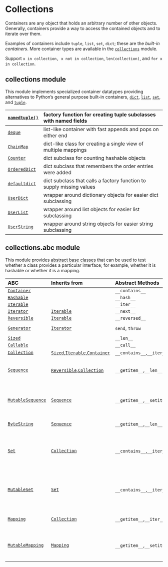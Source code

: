 # Collections

 Containers are any object that holds an arbitrary number of other objects. Generally, containers provide a way to access the contained objects and to iterate over them.

 Examples of containers include `tuple`, `list`, `set`, `dict`; these are the _built-in containers_. More container types are available in the [`collections`](http://docs.python.org/dev/library/collections.html#module-collections) module.

 Support `x in collection, x not in collection`, `len(collection)`, and `for x in collection`. 

## collections module

This module implements specialized container datatypes providing alternatives to Python’s general purpose built-in containers, [`dict`](https://docs.python.org/3/library/stdtypes.html#dict), [`list`](https://docs.python.org/3/library/stdtypes.html#list), [`set`](https://docs.python.org/3/library/stdtypes.html#set), and [`tuple`](https://docs.python.org/3/library/stdtypes.html#tuple).

| [`namedtuple()`](https://docs.python.org/3/library/collections.html#collections.namedtuple) | factory function for creating tuple subclasses with named fields |
| :--- | :--- |
| [`deque`](https://docs.python.org/3/library/collections.html#collections.deque) | list-like container with fast appends and pops on either end |
| [`ChainMap`](https://docs.python.org/3/library/collections.html#collections.ChainMap) | dict-like class for creating a single view of multiple mappings |
| [`Counter`](https://docs.python.org/3/library/collections.html#collections.Counter) | dict subclass for counting hashable objects |
| [`OrderedDict`](https://docs.python.org/3/library/collections.html#collections.OrderedDict) | dict subclass that remembers the order entries were added |
| [`defaultdict`](https://docs.python.org/3/library/collections.html#collections.defaultdict) | dict subclass that calls a factory function to supply missing values |
| [`UserDict`](https://docs.python.org/3/library/collections.html#collections.UserDict) | wrapper around dictionary objects for easier dict subclassing |
| [`UserList`](https://docs.python.org/3/library/collections.html#collections.UserList) | wrapper around list objects for easier list subclassing |
| [`UserString`](https://docs.python.org/3/library/collections.html#collections.UserString) | wrapper around string objects for easier string subclassing |

## collections.abc module

 This module provides [abstract base classes](https://docs.python.org/3/glossary.html#term-abstract-base-class) that can be used to test whether a class provides a particular interface; for example, whether it is hashable or whether it is a mapping.

| ABC | Inherits from | Abstract Methods | Mixin Methods |
| :--- | :--- | :--- | :--- |
| [`Container`](https://docs.python.org/3/library/collections.abc.html#collections.abc.Container) |  | `__contains__` |  |
| [`Hashable`](https://docs.python.org/3/library/collections.abc.html#collections.abc.Hashable) |  | `__hash__` |  |
| [`Iterable`](https://docs.python.org/3/library/collections.abc.html#collections.abc.Iterable) |  | `__iter__` |  |
| [`Iterator`](https://docs.python.org/3/library/collections.abc.html#collections.abc.Iterator) | [`Iterable`](https://docs.python.org/3/library/collections.abc.html#collections.abc.Iterable) | `__next__` | `__iter__` |
| [`Reversible`](https://docs.python.org/3/library/collections.abc.html#collections.abc.Reversible) | [`Iterable`](https://docs.python.org/3/library/collections.abc.html#collections.abc.Iterable) | `__reversed__` |  |
| [`Generator`](https://docs.python.org/3/library/collections.abc.html#collections.abc.Generator) | [`Iterator`](https://docs.python.org/3/library/collections.abc.html#collections.abc.Iterator) | `send`, `throw` | `close`, `__iter__`, `__next__` |
| [`Sized`](https://docs.python.org/3/library/collections.abc.html#collections.abc.Sized) |  | `__len__` |  |
| [`Callable`](https://docs.python.org/3/library/collections.abc.html#collections.abc.Callable) |  | `__call__` |  |
| [`Collection`](https://docs.python.org/3/library/collections.abc.html#collections.abc.Collection) | [`Sized`](https://docs.python.org/3/library/collections.abc.html#collections.abc.Sized),[`Iterable`](https://docs.python.org/3/library/collections.abc.html#collections.abc.Iterable),[`Container`](https://docs.python.org/3/library/collections.abc.html#collections.abc.Container) | `__contains__`,`__iter__`,`__len__` |  |
| [`Sequence`](https://docs.python.org/3/library/collections.abc.html#collections.abc.Sequence) | [`Reversible`](https://docs.python.org/3/library/collections.abc.html#collections.abc.Reversible),[`Collection`](https://docs.python.org/3/library/collections.abc.html#collections.abc.Collection) | `__getitem__`,`__len__` | `__contains__`, `__iter__`, `__reversed__`,`index`, and `count` |
| [`MutableSequence`](https://docs.python.org/3/library/collections.abc.html#collections.abc.MutableSequence) | [`Sequence`](https://docs.python.org/3/library/collections.abc.html#collections.abc.Sequence) | `__getitem__`,`__setitem__`,`__delitem__`,`__len__`, `insert` | Inherited [`Sequence`](https://docs.python.org/3/library/collections.abc.html#collections.abc.Sequence) methods and `append`, `reverse`, `extend`, `pop`, `remove`, and `__iadd__` |
| [`ByteString`](https://docs.python.org/3/library/collections.abc.html#collections.abc.ByteString) | [`Sequence`](https://docs.python.org/3/library/collections.abc.html#collections.abc.Sequence) | `__getitem__`,`__len__` | Inherited [`Sequence`](https://docs.python.org/3/library/collections.abc.html#collections.abc.Sequence) methods |
| [`Set`](https://docs.python.org/3/library/collections.abc.html#collections.abc.Set) | [`Collection`](https://docs.python.org/3/library/collections.abc.html#collections.abc.Collection) | `__contains__`,`__iter__`,`__len__` | `__le__`, `__lt__`, `__eq__`, `__ne__`, `__gt__`, `__ge__`, `__and__`, `__or__`, `__sub__`, `__xor__`, and `isdisjoint` |
| [`MutableSet`](https://docs.python.org/3/library/collections.abc.html#collections.abc.MutableSet) | [`Set`](https://docs.python.org/3/library/collections.abc.html#collections.abc.Set) | `__contains__`,`__iter__`,`__len__`, `add`,`discard` | Inherited [`Set`](https://docs.python.org/3/library/collections.abc.html#collections.abc.Set) methods and `clear`, `pop`, `remove`, `__ior__`, `__iand__`, `__ixor__`, and `__isub__` |
| [`Mapping`](https://docs.python.org/3/library/collections.abc.html#collections.abc.Mapping) | [`Collection`](https://docs.python.org/3/library/collections.abc.html#collections.abc.Collection) | `__getitem__`,`__iter__`,`__len__` | `__contains__`, `keys`, `items`, `values`, `get`, `__eq__`, and `__ne__` |
| [`MutableMapping`](https://docs.python.org/3/library/collections.abc.html#collections.abc.MutableMapping) | [`Mapping`](https://docs.python.org/3/library/collections.abc.html#collections.abc.Mapping) | `__getitem__`,`__setitem__`,`__delitem__`,`__iter__`,`__len__` | Inherited [`Mapping`](https://docs.python.org/3/library/collections.abc.html#collections.abc.Mapping) methods and `pop`, `popitem`, `clear`, `update`, and `setdefault` |


